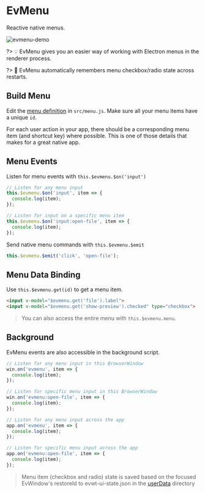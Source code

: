 # EvMenu

Reactive native menus.

![evmenu-demo](https://user-images.githubusercontent.com/611996/89112631-2654df00-d42b-11ea-8f7a-eec2c9ab4e83.gif)

?> 💡 EvMenu gives you an easier way of working with Electron menus in the renderer process.

?> 🧠 EvMenu automatically remembers menu checkbox/radio state across restarts.

## Build Menu

Edit the [menu definition](https://www.electronjs.org/docs/api/menu#main-process) in `src/menu.js`. Make sure all your menu items have a unique `id`.

For each user action in your app, there should be a corresponding menu item (and shortcut key) where possible. This is one of those details that makes for a great native app.

## Menu Events

Listen for menu events with `this.$evmenu.$on('input')`

```js
// Listen for any menu input
this.$evmenu.$on('input', item => {
  console.log(item);
});

// Listen for input on a specific menu item
this.$evmenu.$on('input:open-file', item => {
  console.log(item);
});
```

Send native menu commands with `this.$evmenu.$emit`

```js
this.$evmenu.$emit('click', 'open-file');
```

## Menu Data Binding

Use `this.$evmenu.get(id)` to get a menu item.

```html
<input v-model="$evmenu.get('file').label">
<input v-model="$evmenu.get('show-preview').checked" type="checkbox">
```

> You can also access the entire menu with `this.$evmenu.menu`.


## Background

EvMenu events are also accessible in the background script.

```js
// Listen for any menu input in this BrowserWindow
win.on('evmenu', item => {
  console.log(item);
});

// Listen for specific menu input in this BrowserWindow
win.on('evmenu:open-file', item => {
  console.log(item);
});
```

```js
// Listen for any menu input across the app
app.on('evmenu', item => {
  console.log(item);
});

// Listen for specific menu input across the app
app.on('evmenu:open-file', item => {
  console.log(item);
});
```

> Menu item (checkbox and radio) state is saved based on the focused EvWindow's restoreId to evwt-ui-state.json in the [userData](https://www.electronjs.org/docs/api/app#appgetpathname) directory

